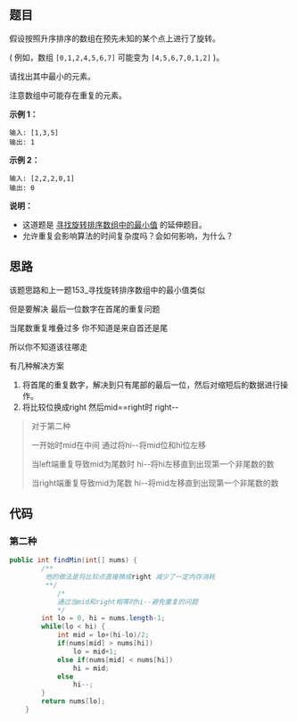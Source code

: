 ## 题目

假设按照升序排序的数组在预先未知的某个点上进行了旋转。

( 例如，数组 `[0,1,2,4,5,6,7]` 可能变为 `[4,5,6,7,0,1,2]` )。

请找出其中最小的元素。

注意数组中可能存在重复的元素。

**示例 1：**

```
输入: [1,3,5]
输出: 1
```

**示例 2：**

```
输入: [2,2,2,0,1]
输出: 0
```

**说明：**

- 这道题是 [寻找旋转排序数组中的最小值](https://leetcode-cn.com/problems/find-minimum-in-rotated-sorted-array/description/) 的延伸题目。
- 允许重复会影响算法的时间复杂度吗？会如何影响，为什么？

## 思路

该题思路和上一题153_寻找旋转排序数组中的最小值类似

但是要解决 最后一位数字在首尾的重复问题

当尾数重复堆叠过多 你不知道是来自首还是尾

所以你不知道该往哪走

有几种解决方案

1. 将首尾的重复数字，解决到只有尾部的最后一位，然后对缩短后的数据进行操作。
2. 将比较位换成right 然后mid==right时 right--



>  对于第二种
>
> 一开始时mid在中间
> 通过将hi--将mid位和hi位左移
>
> 当left端重复导致mid为尾数时 hi--将hi左移直到出现第一个非尾数的数
>
> 当right端重复导致mid为尾数 hi--将mid左移直到出现第一个非尾数的数



## 代码

### 第二种

```java
public int findMin(int[] nums) {
        /**
         他的做法是将比较点直接换成right 减少了一定内存消耗
         **/
  			/*
  			通过当mid和right相等时hi--避免重复的问题
  			*/
        int lo = 0, hi = nums.length-1;
        while(lo < hi) {
            int mid = lo+(hi-lo)/2;
            if(nums[mid] > nums[hi])
                lo = mid+1;
            else if(nums[mid] < nums[hi])
                hi = mid;
            else
                hi--;
        }
        return nums[lo];
    }
```

